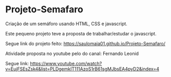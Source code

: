 # Projeto-Semafaro
 Criação de um semáforo usando HTML, CSS e javascript.
 
 Este pequeno projeto teve a proposta de trabalhar/estudar o javascript.
 
 Segue link do projeto feito: https://saulomaia01.github.io/Projeto-Semafaro/
 
 Atividade proposta no youtube pelo do canal: Fernando Leonid
 
 Segue link: https://www.youtube.com/watch?v=EujFSEsZsk4&list=PLDgemkIT111AzoS1rB61sgMJbsEA4pyD2&index=4

